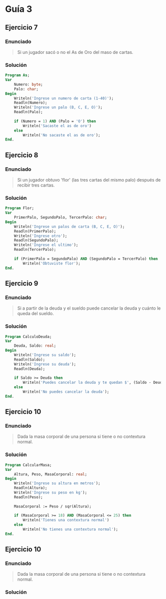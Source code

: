 # Guía 3

## Ejercicio 7

### Enunciado

> Si un jugador sacó o no el As de Oro del maso de cartas.

### Solución

```pascal
Program As;
Var
    Numero: byte;
    Palo: char;
Begin
    Writeln('Ingrese un numero de carta (1-40)');
    Readln(Numero);
    Writeln('Ingrese un palo (B, C, E, O)');
    Readln(Palo);
    
    if (Numero = 1) AND (Palo = 'O') then
        Writeln('Sacaste el as de oro')
    else 
        Writeln('No sacaste el as de oro');
End.
```

## Ejercicio 8

### Enunciado

> Si un jugador obtuvo 'flor' (las tres cartas del mismo palo) después de recibir tres cartas.

### Solución

```pascal
Program Flor;
Var
    PrimerPalo, SegundoPalo, TercerPalo: char;
Begin
    Writeln('Ingrese un palos de carta (B, C, E, O)');
    Readln(PrimerPalo);
    Writeln('Ingrese otro');
    Readln(SegundoPalo);
    Writeln('Ingrese el ultimo');
    Readln(TercerPalo);
    
    if (PrimerPalo = SegundoPalo) AND (SegundoPalo = TercerPalo) then
        Writeln('Obtuviste flor');
End.
```

## Ejercicio 9

### Enunciado

> Si a partir de la deuda y el sueldo puede cancelar la deuda y cuánto le queda del sueldo.

### Solución

```pascal
Program CalculoDeuda;
Var
    Deuda, Saldo: real;
Begin
    Writeln('Ingrese su saldo');
    Readln(Saldo);
    Writeln('Ingrese su deuda');
    Readln(Deuda);
    
    if Saldo >= Deuda then
        Writeln('Puedes cancelar la deuda y te quedan $', (Saldo - Deuda):8:2)
    else 
        Writeln('No puedes cancelar la deuda');
End.
```

## Ejercicio 10

### Enunciado

> Dada la masa corporal de una persona si tiene o no contextura normal.

### Solución

```pascal
Program CalcularMasa;
Var
    Altura, Peso, MasaCorporal: real;
Begin
    Writeln('Ingrese su altura en metros');
    Readln(Altura);
    Writeln('Ingrese su peso en kg');
    Readln(Peso);
    
    MasaCorporal := Peso / sqr(Altura);
    
    if (MasaCorporal >= 18) AND (MasaCorporal <= 25) then
        Writeln('Tienes una contextura normal')
    else
        Writeln('No tienes una contextura normal');
End.
```

## Ejercicio 10

### Enunciado

> Dada la masa corporal de una persona si tiene o no contextura normal.

### Solución

```pascal
```
